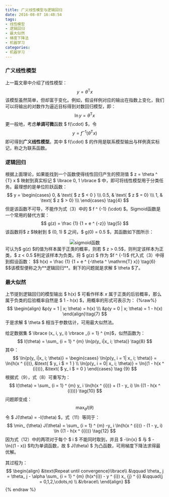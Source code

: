 ```yaml
---
title: 广义线性模型与逻辑回归
date: 2016-08-07 16:48:54
tags:
- 线性模型
- 逻辑回归
- 最大似然
- 梯度下降法
- 机器学习
categories:
- 机器学习
---
```


### 广义线性模型
上一篇文章中介绍了线性模型：
$$
    y = \theta ^ \mathrm{T} x \tag{1}
$$该模型虽然简单，但却富于变化。例如，假设样例对应的输出在指数上变化，我们可以将输出的对数作为逼近目标得到对数回归模型，即：
$$
    \ln{y} = \theta ^ \mathrm{T} x \tag{2}
$$更一般地，考虑**单调可微**函数 $ f(\cdot) $，令
$$
    y = f ^ {-1} (\theta ^ \mathrm{T} x) \tag{3}
$$即可得到**广义线性模型**。其中 $ f(\cdot) $ 的作用是联系模型输出与样例真实标记，称之为联系函数。

<!-- more -->

### 逻辑回归
根据上面理论，如果能找到一个函数使得线性回归产生的预测值 $ z = \theta ^ {T} x $ 映射到真实标记 $ \lbrace 0, 1 \rbrace $ 中，即可将线性模型用于分类任务。最理想的是单位阶跃函数：
$$
    y =
    \begin{cases}
    0,  & \text{ $ z $ < 0 } \\\
    0.5, & \text{ $ z $ = 0}  \\\
    1, & \text{ $ z $ > 0} \\\
    \end{cases}
    \tag{4}
$$但是该函数不可导，不能作为式（3）中的 $ f ^ {-1} (\cdot) $。Sigmoid函数是一个常用的替代方案：
$$
    g(z) = \frac {1} {1 + e ^ {-z}} \tag{5}
$$该函数将$ z $映射到 $ (0, 1) $ 之间，$ g(0) = 0.5 $，其函数如下图所示：
<div align = 'center'>
    <img src="./sigmoid.png" alt="sigmoid函数" align=center />
</div>
可认为$ g(z) $的值为样本属于正类的概率，则若 $ z > 0.5$，则判定该样本为正类，$ z < 0.5 $判定该样本为负类。将 $ g(z) $ 作为 $f ^ {-1}$ 代入式（3）中得到假设函数：
$$
    h(x) = \frac {1} {1 + e ^ {-\theta ^ \mathrm{T} x}} \tag{6}
$$该模型便称之为**逻辑回归**。剩下的问题就是求解 $ \theta $了。

### 最大似然
上节提到逻辑回归的模型输出 $ h(x) $ 可看作样本 $x$ 属于正类的后验概率，那么属于负类的后验概率自然是 $ 1 - h(x) $，用概率的形式可表示为：
{%raw%}
$$
\begin{align}
    &p(y = 1 | x; \theta) = h(x)   \\\
    &p(y = 0 | x; \theta) = 1 - h(x)
\end{align}\tag{7}
$$
于是求解 $ \theta $ 相当于参数估计，可用最大似然法。

给定数据集 $ \lbrace (x_ i, y_ i) \rbrace _{i = 1} ^ {m}$，似然函数为：
$$
    l(\theta) = \sum_ {i = 1} ^ {m} \ln{p(y_ i|x_ i; \theta)} \tag{8}
$$其中：
$$
    \ln{p(y_ i|x_ i; \theta)} = 
    \begin{cases}
    \ln{p(y_ i = 1| x_ i; \theta)} = \ln{h(x ^ {i})}, &\text{ $ y_ i $ = 1 } \\
    \ln{p(y_ i = 0| x_ i; \theta)} = \ln{(1 - h(x ^ {i}))}, &\text{ $ y_ i $ = 0 }
    \end{cases}
    \tag {9}
$$
根据式（9），式（8）可重写为：
$$
    l(\theta) = 
    \sum_ {i = 1} ^ {m} y_ i \ln{h(x ^ {i})} + (1 - y_ i) \ln {(1 - h(x ^ {i}))} \tag{10}
$$
问题即变成：
$$
    \max_ {\theta} l(\theta) \tag{11}
$$令 $ J(\theta) = -l(\theta) $，式（11）等同于：
$$
    \min_ {\theta} J(\theta) = 
    \sum_ {i = 1} ^ {m} -y_ i \ln{h(x ^ {i})} - (1 - y_ i) \ln {(1 - h(x ^ {i}))} \tag{12}
$$因为式（12）中的两项对于每个 $ i $ 不能同时取到，并且 $ -\ln{x} $ 与 $ -\ln{(1 - x)} $均为单调函数，故 $ J(\theta) $ 为凸函数，可用梯度下降法求得最优解。

其过程为：
$$
\begin{align}
    &\text{Repeat until convergence}\lbrace\\
    &\qquad \theta_ j = \theta_ j - \alpha \sum_ {i = 1} ^ {m} (h(x^{i}) - y ^ {i}) x_ {j} ^ {i} 
    &\qquad(j = 0,1,2,\cdots,n) \\
    &\rbrace\\
\end{align}
$$
{% endraw %}





